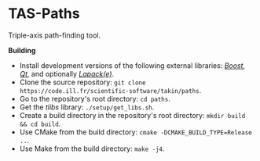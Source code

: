 # TAS-Paths

Triple-axis path-finding tool.


**Building**
- Install development versions of the following external libraries: [*Boost*](https://www.boost.org/), [*Qt*](https://www.qt.io/), and optionally [*Lapack(e)*](https://www.netlib.org/lapack/).
- Clone the source repository: `git clone https://code.ill.fr/scientific-software/takin/paths`.
- Go to the repository's root directory: `cd paths`.
- Get the *tlibs* library: `./setup/get_libs.sh`.
- Create a build directory in the repository's root directory: `mkdir build && cd build`.
- Use CMake from the build directory: `cmake -DCMAKE_BUILD_TYPE=Release ..`.
- Use Make from the build directory: `make -j4`.
